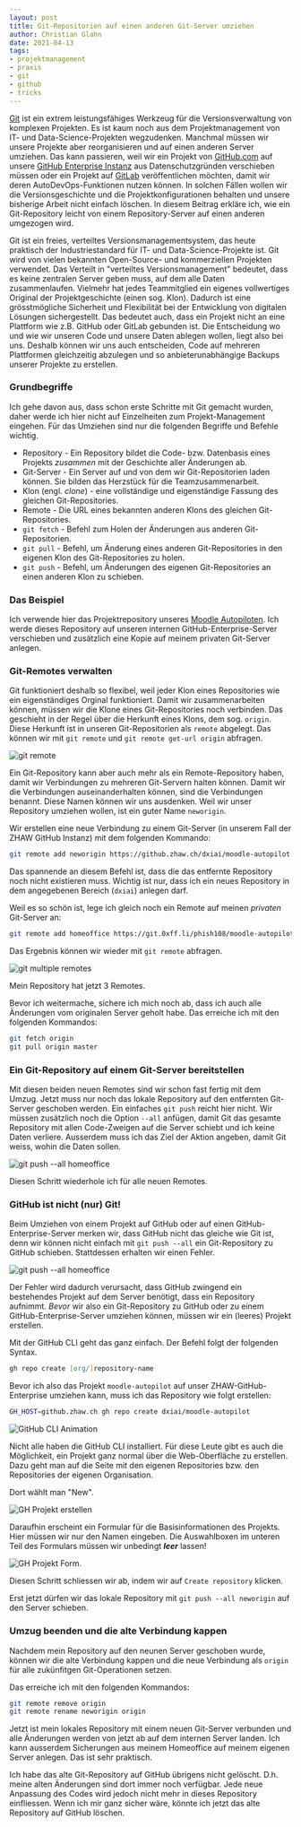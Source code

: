 ```yaml
---
layout: post
title: Git-Repositorien auf einen anderen Git-Server umziehen
author: Christian Glahn
date: 2021-04-13
tags: 
- projektmanagement
- praxis
- git
- github
- tricks
---
```


[Git](https://git-scm.com/) ist ein extrem leistungsfähiges Werkzeug für die Versionsverwaltung von komplexen Projekten. Es ist kaum noch aus dem Projektmanagement von IT- und Data-Science-Projekten wegzudenken. Manchmal müssen wir unsere Projekte aber reorganisieren und auf einen anderen Server umziehen. Das kann passieren, weil wir ein Projekt von [GitHub.com](https://github.com) auf unsere [GitHub Enterprise Instanz](https://github.zhaw.ch) aus Datenschutzgründen verschieben müssen oder ein Projekt auf [GitLab](https://gitlab.com) veröffentlichen möchten, damit wir deren AutoDevOps-Funktionen nutzen können. In solchen Fällen wollen wir die Versionsgeschichte und die Projektkonfigurationen behalten und unsere bisherige Arbeit nicht einfach löschen. In diesem Beitrag erkläre ich, wie ein Git-Repository leicht von einem Repository-Server auf einen anderen umgezogen wird. 

Git ist ein freies, verteiltes Versionsmanagementsystem, das heute praktisch der Industriestandard für IT- und Data-Science-Projekte ist. Git wird von vielen bekannten Open-Source- und kommerziellen Projekten verwendet. Das Verteilt in "verteiltes Versionsmanagement" bedeutet, dass es keine zentralen Server geben muss, auf dem alle Daten zusammenlaufen. Vielmehr hat jedes Teammitglied ein eigenes vollwertiges Original der Projektgeschichte (einen sog. Klon). Dadurch ist eine grösstmögliche Sicherheit und Flexibilität bei der Entwicklung von digitalen Lösungen sichergestellt. Das bedeutet auch, dass ein Projekt nicht an eine Plattform wie z.B. GitHub oder GitLab gebunden ist. Die Entscheidung wo und wie wir unseren Code und unsere Daten ablegen wollen, liegt also bei uns. Deshalb können wir uns auch entscheiden, Code auf mehreren Plattformen gleichzeitig abzulegen und so anbieterunabhängige Backups unserer Projekte zu erstellen.

### Grundbegriffe

Ich gehe davon aus, dass schon erste Schritte mit Git gemacht wurden, daher werde ich hier nicht auf Einzelheiten zum Projekt-Management eingehen. Für das Umziehen sind nur die folgenden Begriffe und Befehle wichtig. 

- Repository - Ein Repository bildet die Code- bzw. Datenbasis eines Projekts *zusammen* mit der Geschichte aller Änderungen ab. 
- Git-Server - Ein Server auf und von dem wir Git-Repositorien laden können. Sie bilden das Herzstück für die Teamzusammenarbeit.
- Klon (engl. *clone*) - eine vollständige und eigenständige Fassung des gleichen Git-Repositories.
- Remote - Die URL eines bekannten anderen Klons des gleichen Git-Repositories.
- `git fetch` - Befehl zum Holen der Änderungen aus anderen Git-Repositorien.
- `git pull` - Befehl, um Änderung eines anderen Git-Repositories in den eigenen Klon des Git-Repositories zu holen.
- `git push` - Befehl, um Änderungen des eigenen Git-Repositories an einen anderen Klon zu schieben.

### Das Beispiel

Ich verwende hier das Projektrepository unseres [Moodle Autopiloten](https://github.com/dxiai/moodle-autopilot). Ich werde dieses Repository auf unseren internen GitHub-Enterprise-Server verschieben und zusätzlich eine Kopie auf meinem privaten Git-Server anlegen. 

### Git-Remotes verwalten

Git funktioniert deshalb so flexibel, weil jeder Klon eines Repositories wie ein eigenständiges Orginal funktioniert. Damit wir zusammenarbeiten können, müssen wir die Klone eines Git-Repositories noch verbinden. Das geschieht in der Regel über die Herkunft eines Klons, dem sog. `origin`. Diese Herkunft ist in unseren Git-Repositorien als `remote` abgelegt. Das können wir mit `git remote` und `git remote get-url origin` abfragen. 

![git remote](/assets/images/post_20210413/git_remote.png)

Ein Git-Repository kann aber auch mehr als ein Remote-Repository haben, damit wir Verbindungen zu mehreren Git-Servern halten können. Damit wir die Verbindungen auseinanderhalten können, sind die Verbindungen benannt. Diese Namen können wir uns ausdenken. Weil wir unser Repository umziehen wollen, ist ein guter Name `neworigin`.

Wir erstellen eine neue Verbindung zu einem Git-Server (in unserem Fall der ZHAW GitHub Instanz) mit dem folgenden Kommando:

```zsh
git remote add neworigin https://github.zhaw.ch/dxiai/moodle-autopilot.git
```

Das spannende an diesem Befehl ist, dass die das entfernte Repository noch nicht existieren muss. Wichtig ist nur, dass ich ein neues Repository in dem angegebenen Bereich (`dxiai`) anlegen darf. 

Weil es so schön ist, lege ich gleich noch ein Remote auf meinen *privaten* Git-Server an: 

```zsh
git remote add homeoffice https://git.0xff.li/phish108/moodle-autopilot.git
```

Das Ergebnis können wir wieder mit `git remote` abfragen. 

![git multiple remotes](/assets/images/post_20210413/git_multiremote.png)

Mein Repository hat jetzt 3 Remotes. 

Bevor ich weitermache, sichere ich mich noch ab, dass ich auch alle Änderungen vom originalen Server geholt habe. Das erreiche ich mit den folgenden Kommandos:

```zsh
git fetch origin
git pull origin master
```

### Ein Git-Repository auf einem Git-Server bereitstellen

Mit diesen beiden neuen Remotes sind wir schon fast fertig mit dem Umzug. Jetzt muss nur noch das lokale Repository auf den entfernten Git-Server geschoben werden. Ein einfaches `git push` reicht hier nicht. Wir müssen zusätzlich noch die Option `--all` anfügen, damit Git das gesamte Repository mit allen Code-Zweigen auf die Server schiebt und ich keine Daten verliere. Ausserdem muss ich das Ziel der Aktion angeben, damit Git weiss, wohin die Daten sollen.

![git push --all homeoffice](/assets/images/post_20210413/git_push_newremote.png)

Diesen Schritt wiederhole ich für alle neuen Remotes. 

### GitHub ist nicht (nur) Git!

Beim Umziehen von einem Projekt auf GitHub oder auf einen GitHub-Enterprise-Server merken wir, dass GitHub nicht das gleiche wie Git ist, denn wir können nicht einfach mit `git push --all` ein Git-Repository zu GitHub schieben. Stattdessen erhalten wir einen Fehler.

![git push --all homeoffice](/assets/images/post_20210413/git_push_github.png)

Der Fehler wird dadurch verursacht, dass GitHub zwingend ein bestehendes Projekt auf dem Server benötigt, dass ein Repository aufnimmt. *Bevor* wir also ein Git-Repository zu GitHub oder zu einem GitHub-Enterprise-Server umziehen können, müssen wir ein (leeres) Projekt erstellen. 

Mit der GitHub CLI geht das ganz einfach. Der Befehl folgt der folgenden Syntax.

```zsh
gh repo create [org/]repository-name
```

Bevor ich also das Projekt `moodle-autopilot` auf unser ZHAW-GitHub-Enterprise umziehen kann, muss ich das Repository wie folgt erstellen: 

```zsh
GH_HOST=github.zhaw.ch gh repo create dxiai/moodle-autopilot
```

![GitHub CLI Animation](/assets/images/post_20210413/gh_cli_repo_create.gif)

Nicht alle haben die GitHub CLI installiert. Für diese Leute gibt es auch die Möglichkeit, ein Projekt ganz normal über die Web-Oberfläche zu erstellen.
Dazu geht man auf die Seite mit den eigenen Repositories bzw. den Repositories der eigenen Organisation. 

Dort wählt man "New".

![GH Projekt erstellen](/assets/images/post_20210413/gh_newproject.png)

Daraufhin erscheint ein Formular für die Basisinformationen des Projekts. Hier müssen wir nur den Namen eingeben. Die Auswahlboxen im unteren Teil des Formulars müssen wir unbedingt ***leer*** lassen!

![GH Projekt Form](/assets/images/post_20210413/gh_projectoptions.png).

Diesen Schritt schliessen wir ab, indem wir auf `Create repository` klicken. 

Erst jetzt dürfen wir das lokale Repository mit `git push --all neworigin` auf den Server schieben. 

### Umzug beenden und die alte Verbindung kappen

Nachdem mein Repository auf den neunen Server geschoben wurde, können wir die alte Verbindung kappen und die neue Verbindung als `origin` für alle zukünfitgen Git-Operationen setzen. 

Das erreiche ich mit den folgenden Kommandos: 

```zsh
git remote remove origin
git remote rename neworigin origin
```

Jetzt ist mein lokales Repository mit einem neuen Git-Server verbunden und alle Änderungen werden von jetzt ab auf dem internen Server landen. 
Ich kann ausserdem Sicherungen aus meinem Homeoffice auf meinem eigenen Server anlegen. Das ist sehr praktisch. 

Ich habe das alte Git-Repository auf GitHub übrigens nicht gelöscht. D.h. meine alten Änderungen sind dort immer noch verfügbar. Jede neue Anpassung des Codes wird jedoch nicht mehr in dieses Repository einfliessen. Wenn ich mir ganz sicher wäre, könnte ich jetzt das alte Repository auf GitHub löschen.
